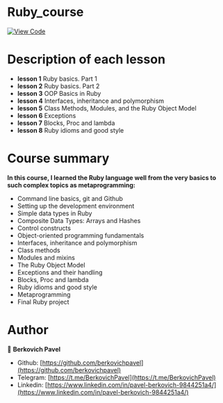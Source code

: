 # Ruby_course

[![View Code](https://img.shields.io/badge/View%20-Code-green)](https://github.com/berkovichpavel/ruby_course/tree/master)

# Description of each lesson

- **lesson 1** Ruby basics. Part 1
- **lesson 2** Ruby basics. Part 2
- **lesson 3** OOP Basics in Ruby
- **lesson 4** Interfaces, inheritance and polymorphism
- **lesson 5** Class Methods, Modules, and the Ruby Object Model
- **lesson 6** Exceptions
- **lesson 7** Blocks, Proc and lambda
- **lesson 8** Ruby idioms and good style


# Course summary

**In this course, I learned the Ruby language well from the very basics to such complex topics as metaprogramming:**
- Command line basics, git and Github
- Setting up the development environment
- Simple data types in Ruby
- Composite Data Types: Arrays and Hashes
- Control constructs
- Object-oriented programming fundamentals
- Interfaces, inheritance and polymorphism
- Class methods
- Modules and mixins
- The Ruby Object Model
- Exceptions and their handling
- Blocks, Proc and lambda
- Ruby idioms and good style
- Metaprogramming
- Final Ruby project



# Author 

👤 **Berkovich Pavel**

- Github: [https://github.com/berkovichpavel](https://github.com/berkovichpavel)
- Telegram: [https://t.me/BerkovichPavel](https://t.me/BerkovichPavel)
- Linkedin: [https://www.linkedin.com/in/pavel-berkovich-9844251a4/](https://www.linkedin.com/in/pavel-berkovich-9844251a4/)
